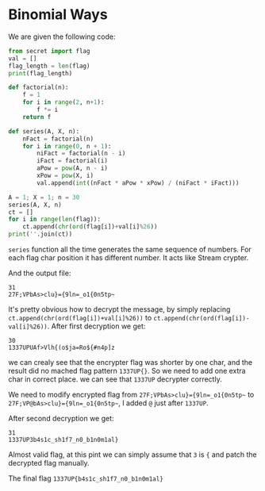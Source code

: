 # Binomial Ways

We are given the following code:
```python
from secret import flag
val = []
flag_length = len(flag)
print(flag_length)

def factorial(n):
    f = 1
    for i in range(2, n+1):
        f *= i
    return f

def series(A, X, n):
    nFact = factorial(n)
    for i in range(0, n + 1):
        niFact = factorial(n - i)
        iFact = factorial(i)
        aPow = pow(A, n - i)
        xPow = pow(X, i)
        val.append(int((nFact * aPow * xPow) / (niFact * iFact)))

A = 1; X = 1; n = 30
series(A, X, n)
ct = []
for i in range(len(flag)):
    ct.append(chr(ord(flag[i])+val[i]%26))
print(''.join(ct))
```
`series`  function all the time generates the same sequence of numbers. For each flag char position it has different number. It acts like Stream crypter.

And the output file:
```
31
27F;VPbAs>clu}={9ln=_o1{0n5tp~
```

It's pretty obvious how to decrypt the message, by simply replacing `ct.append(chr(ord(flag[i])+val[i]%26))` to `ct.append(chr(ord(flag[i])-val[i]%26))`.
After first decryption we get:
```
30
1337UPUAf>Vlh{(o$ja=Ro${#n4p]z
```
we can crealy see that the encrypter flag was shorter by one char, and the result did no mached flag pattern `1337UP{}`. So we need to add one extra char in correct place. we can see that `1337UP` decrypter correctly.

We need to modify encrypted flag from `27F;VPbAs>clu}={9ln=_o1{0n5tp~` to `27F;VP@bAs>clu}={9ln=_o1{0n5tp~`, I added `@` just after `1337UP`.

After second decryption we get:
```
31
1337UP3b4s1c_sh1f7_n0_b1n0m1al}
```
Almost valid flag, at this pint we can simply assume that `3` is `{` and patch the decrypted flag manually.

The final flag `1337UP{b4s1c_sh1f7_n0_b1n0m1al}`
